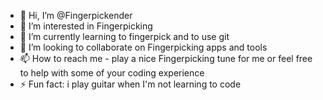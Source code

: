 - 👋 Hi, I’m @Fingerpickender
- 👀 I’m interested in Fingerpicking
- 🌱 I’m currently learning to fingerpick and to use git
- 💞️ I’m looking to collaborate on Fingerpicking apps and tools 
- 📫 How to reach me - play a nice Fingerpicking tune for me or feel free to help with some of your coding experience 
- ⚡ Fun fact: i play guitar when I'm not learning to code

<!---
Fingerpickender/Fingerpickender is a ✨ special ✨ repository because its `README.md` (this file) appears on your GitHub profile.
You can click the Preview link to take a look at your changes.
--->
